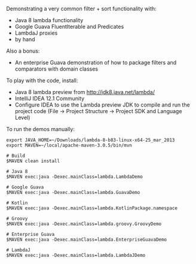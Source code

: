 Demonstrating a very common filter + sort functionality with:

* Java 8 lambda functionality
* Google Guava FluentIterable and Predicates
* LambdaJ proxies
* by hand

Also a bonus:

* An enterprise Guava demonstration of how to package filters and comparators with domain classes

To play with the code, install:

* Java 8 lambda preview from http://jdk8.java.net/lambda/
* IntelliJ IDEA 12.1 Community
* Configure IDEA to use the Lambda preview JDK to compile and run the project code
  (File -> Project Structure -> Project SDK and Language Level)

To run the demos manually:

    export JAVA_HOME=~/Downloads/lambda-8-b83-linux-x64-25_mar_2013
    export MAVEN=~/local/apache-maven-3.0.5/bin/mvn

    # Build
    $MAVEN clean install

    # Java 8
    $MAVEN exec:java -Dexec.mainClass=lambda.LambdaDemo

    # Google Guava
    $MAVEN exec:java -Dexec.mainClass=lambda.GuavaDemo

    # Kotlin
    $MAVEN exec:java -Dexec.mainClass=lambda.KotlinPackage.namespace

    # Groovy
    $MAVEN exec:java -Dexec.mainClass=lambda.groovy.GroovyDemo

    # Enterprise Guava
    $MAVEN exec:java -Dexec.mainClass=lambda.EnterpriseGuavaDemo

    # LambdaJ
    $MAVEN exec:java -Dexec.mainClass=lambda.LambdaJDemo
